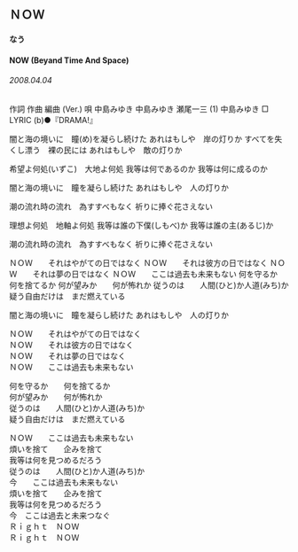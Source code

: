 ## ＮＯＷ
#### なう
#### NOW (Beyand Time And Space)
###### 2008.04.04


作詞  作曲  編曲 (Ver.)   唄
中島みゆき   中島みゆき   瀬尾一三 (1)  中島みゆき
□ LYRIC (b)●『DRAMA!』

闇と海の境いに　瞳(め)を凝らし続けた
あれはもしや　岸の灯りか
すべてを失くし漂う　裸の民には
あれはもしや　敵の灯りか

希望よ何処(いずこ)　大地よ何処
我等は何であるのか
我等は何に成るのか

闇と海の境いに　瞳を凝らし続けた
あれはもしや　人の灯りか

潮の流れ時の流れ　為すすべもなく
祈りに捧ぐ花さえない

理想よ何処　地軸よ何処
我等は誰の下僕(しもべ)か
我等は誰の主(あるじ)か

潮の流れ時の流れ　為すすべもなく
祈りに捧ぐ花さえない

ＮＯＷ　　それはやがての日ではなく
ＮＯＷ　　それは彼方の日ではなく
ＮＯＷ　　それは夢の日ではなく
ＮＯＷ　　ここは過去も未来もない
何を守るか　　何を捨てるか
何が望みか　　何が怖れか
従うのは　　人間(ひと)か人道(みち)か
疑う自由だけは　まだ燃えている

闇と海の境いに　瞳を凝らし続けた
あれはもしや　人の灯りか   
   
ＮＯＷ　　それはやがての日ではなく   
ＮＯＷ　　それは彼方の日ではなく   
ＮＯＷ　　それは夢の日ではなく   
ＮＯＷ　　ここは過去も未来もない   
   
何を守るか　　何を捨てるか   
何が望みか　　何が怖れか   
従うのは　　人間(ひと)か人道(みち)か   
疑う自由だけは　まだ燃えている   
   
ＮＯＷ　　ここは過去も未来もない   
煩いを捨て　　企みを捨て   
我等は何を見つめるだろう   
従うのは　　人間(ひと)か人道(みち)か   
今　　ここは過去も未来もない   
煩いを捨て　　企みを捨て   
我等は何を見つめるだろう   
今　ここは過去と未来つなぐ   
Ｒｉｇｈｔ　ＮＯＷ   
Ｒｉｇｈｔ　ＮＯＷ   